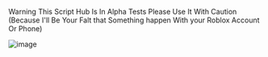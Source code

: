 Warning This Script Hub Is In Alpha Tests
Please Use It With Caution 
(Because I'll Be Your Falt that Something happen
With your Roblox Account Or Phone)

![image](https://github.com/vct0721/fhfisfhfhfhlhfdsghvsb/assets/166570696/0a49b828-b04a-4733-b5a3-20fc210d8412)
